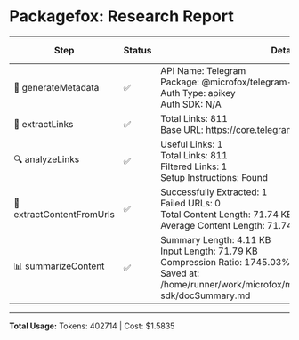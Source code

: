 # Packagefox: Research Report

| Step | Status | Details | Token Usage | Total Tokens |
|------|--------|---------|-------------|--------------|
| 📝 generateMetadata | ✅ | API Name: Telegram<br>Package: @microfox/telegram-sdk<br>Auth Type: apikey<br>Auth SDK: N/A | 354 + 67 = 421 | 421 |
| 🔗 extractLinks | ✅ | Total Links: 811<br>Base URL: https://core.telegram.org/methods | - | - |
| 🔍 analyzeLinks | ✅ | Useful Links: 1<br>Total Links: 811<br>Filtered Links: 1<br>Setup Instructions: Found | 289 + 75 = 364 | 364 |
| 📄 extractContentFromUrls | ✅ | Successfully Extracted: 1<br>Failed URLs: 0<br>Total Content Length: 71.74 KB<br>Average Content Length: 71.74 KB | - | - |
| 📊 summarizeContent | ✅ | Summary Length: 4.11 KB<br>Input Length: 71.79 KB<br>Compression Ratio: 1745.03%<br>Saved at: /home/runner/work/microfox/microfox/packages/telegram-sdk/docSummary.md | 16376 + 1012 = 17388 | 17388 |

---
**Total Usage:** Tokens: 402714 | Cost: $1.5835